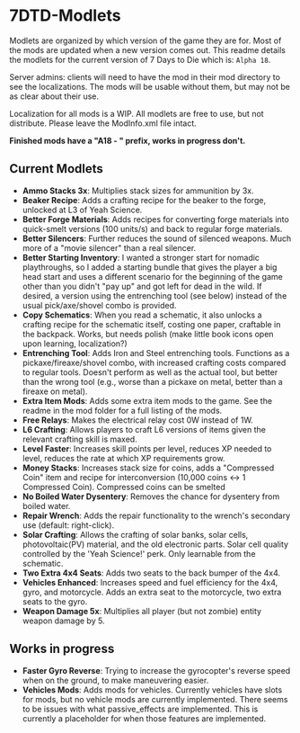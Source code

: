 # 7DTD-Modlets
Modlets are organized by which version of the game they are for. Most of the mods are updated when a new version comes out. This readme details the modlets for the current version of 7 Days to Die which is: `Alpha 18`.

Server admins: clients will need to have the mod in their mod directory to see the localizations. The mods will be usable without them, but may not be as clear about their use.

Localization for all mods is a WIP.
All modlets are free to use, but not distribute. Please leave the ModInfo.xml file intact.

**Finished mods have a "A18 - " prefix, works in progress don't.**

## Current Modlets
- **Ammo Stacks 3x**: Multiplies stack sizes for ammunition by 3x. 
- **Beaker Recipe**: Adds a crafting recipe for the beaker to the forge, unlocked at L3 of Yeah Science.
- **Better Forge Materials**: Adds recipes for converting forge materials into quick-smelt versions (100 units/s) and back to regular forge materials.
- **Better Silencers**: Further reduces the sound of silenced weapons. Much more of a "movie silencer" than a real silencer.
- **Better Starting Inventory**: I wanted a stronger start for nomadic playthroughs, so I added a starting bundle that gives the player a big head start and uses a different scenario for the beginning of the game other than you didn't "pay up" and got left for dead in the wild. If desired, a version using the entrenching tool (see below) instead of the usual pick/axe/shovel combo is provided.
- **Copy Schematics**: When you read a schematic, it also unlocks a crafting recipe for the schematic itself, costing one paper, craftable in the backpack. Works, but needs polish (make little book icons open upon learning, localization?)
- **Entrenching Tool**: Adds Iron and Steel entrenching tools. Functions as a pickaxe/fireaxe/shovel combo, with increased crafting costs compared to regular tools. Doesn't perform as well as the actual tool, but better than the wrong tool (e.g., worse than a pickaxe on metal, better than a fireaxe on metal).
- **Extra Item Mods**: Adds some extra item mods to the game. See the readme in the mod folder for a full listing of the mods.
- **Free Relays**: Makes the electrical relay cost 0W instead of 1W.
- **L6 Crafting**: Allows players to craft L6 versions of items given the relevant crafting skill is maxed.
- **Level Faster**: Increases skill points per level, reduces XP needed to level, reduces the rate at which XP requirements grow.
- **Money Stacks**: Increases stack size for coins, adds a "Compressed Coin" item and recipe for interconversion (10,000 coins <-> 1 Compressed Coin). Compressed coins can be smelted 
- **No Boiled Water Dysentery**: Removes the chance for dysentery from boiled water.
- **Repair Wrench**: Adds the repair functionality to the wrench's secondary use (default: right-click).
- **Solar Crafting**: Allows the crafting of solar banks, solar cells, photovoltaic(PV) material, and the old electronic parts. Solar cell quality controlled by the 'Yeah Science!' perk. Only learnable from the schematic.
- **Two Extra 4x4 Seats**: Adds two seats to the back bumper of the 4x4.
- **Vehicles Enhanced**: Increases speed and fuel efficiency for the 4x4, gyro, and motorcycle. Adds an extra seat to the motorcycle, two extra seats to the gyro.
- **Weapon Damage 5x**: Multiplies all player (but not zombie) entity weapon damage by 5.

## Works in progress
- **Faster Gyro Reverse**: Trying to increase the gyrocopter's reverse speed when on the ground, to make maneuvering easier.
- **Vehicles Mods**: Adds mods for vehicles. Currently vehicles have slots for mods, but no vehicle mods are currently implemented. There seems to be issues with what passive_effects are implemented. This is currently a placeholder for when those features are implemented.

